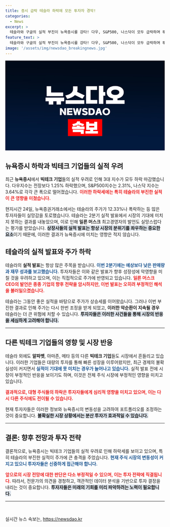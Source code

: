 ```yaml
---
title: 증시 급락 테슬라 하락에 모든 투자자 경악!
categories:
  - News
excerpt: >
  테슬라와 구글의 실적 부진이 뉴욕증시를 강타! 다우, S&P500, 나스닥이 모두 급락하며 투자자들의 우려가 증폭됐습니다. 일론 머스크의 실망스러운 발표와 12.33% 폭락한 테슬라 주가는 과연 향후 시장에 어떤 영향을 미칠까요?
feature_text: >
  테슬라와 구글의 실적 부진이 뉴욕증시를 강타! 다우, S&P500, 나스닥이 모두 급락하며 투자자들의 우려가 증폭됐습니다. 일론 머스크의 실망스러운 발표와 12.33% 폭락한 테슬라 주가는 과연 향후 시장에 어떤 영향을 미칠까요?
image: '/assets/img/newsdao_breakingnews.jpg'
---
```


<p><img src="/assets/img/newsdao_breakingnews.jpg" alt="ontimetimes 속보" /></p>

<h2 data-ke-size="size26">뉴욕증시 하락과 빅테크 기업들의 실적 우려</h2>

<p data-ke-size="size16">최근 <b>뉴욕증시</b>에서 <b>빅테크 기업</b>들의 실적 우려로 인해 3대 지수가 모두 하락 마감했습니다. 다우지수는 전장보다 1.25% 하락했으며, S&P500지수는 2.31%, 나스닥 지수는 3.64%로 각각 큰 폭으로 떨어졌습니다. <b><span style="color: #ee2323;">이러한 하락세에는 특히 테슬라의 부진한 실적이 큰 영향을 미쳤습니다.</span></b></p>

<p data-ke-size="size16">현지시간 24일, 뉴욕증권거래소에서는 테슬라의 주가가 12.33%나 폭락하는 등 많은 투자자들이 실망감을 토로했습니다. 테슬라는 2분기 실적 발표에서 시장의 기대에 미치지 못하는 결과를 내놓았으며, 이로 인해 <b>일론 머스크</b> 최고경영자의 발언도 실망스럽다는 평가를 받았습니다. <b><span style="background-color: #21538527;">상장사들의 실적 발표는 항상 시장의 분위기를 좌우하는 중요한 요소</span></b>이기 때문에, 이러한 결과가 뉴욕증시에 미치는 영향은 적지 않습니다.</p>

<h2 data-ke-size="size26">테슬라의 실적 발표와 주가 하락</h2>

<p data-ke-size="size16">테슬라의 <b>실적 발표</b>는 항상 많은 주목을 받습니다. <b><span style="color: #1a5490;">이번 2분기에는 예상보다 낮은 판매량과 재무 성과를 보고했습니다.</span></b> 투자자들은 이와 같은 발표가 향후 성장성에 악영향을 미칠 것을 우려하고 있으며, 이는 직접적으로 주가에 반영되고 있습니다. <b><span style="color: #ee2323;">일론 머스크 CEO의 발언은 종종 기업의 향후 전략을 암시하지만, 이번 발표는 오히려 부정적인 해석을 불러일으켰습니다.</span></b></p>

<p data-ke-size="size16">테슬라는 그동안 좋은 실적을 바탕으로 주가가 상승세를 이어왔습니다. 그러나 이번 부진한 결과로 인해 주가는 다시 한번 조정을 받게 되었고, <b>이러한 악순환이 지속될 경우</b> 테슬라는 더 큰 위험에 처할 수 있습니다. <b><span style="background-color: #21538527;">투자자들은 이러한 사건들을 통해 시장의 반응을 세심하게 고려해야 합니다.</span></b></p>

<hr>

<h2 data-ke-size="size26">다른 빅테크 기업들의 영향 및 시장 반응</h2>

<p data-ke-size="size16">테슬라 외에도 <b>알파벳</b>, 아마존, 메타 등의 다른 <b>빅테크 기업</b>들도 시장에서 흔들리고 있습니다. 이러한 기업들은 대량의 투자를 통해 빠른 성장을 이루어왔지만, 최근 경제의 불확실성이 커지면서 <b><span style="color: #1a5490;">실적이 기대에 못 미치는 경우가 늘어나고 있습니다.</span></b> 실적 발표 전에 시장이 부정적인 반응을 보이기도 하며, 이것은 전체 주식 시장에 부정적인 영향을 미치고 있습니다.</p>

<p data-ke-size="size16"><b><span style="color: #ee2323;">결과적으로, 대형 주식들의 하락은 투자자들에게 심리적 영향을 미치고 있으며, 이는 다시 다른 주식에도 전이될 수 있습니다.</span></b></p>

<p data-ke-size="size16">현재 투자자들은 이러한 정보와 뉴욕증시의 변동성을 고려하여 포트폴리오를 조정하는 것이 중요합니다. <b><span style="background-color: #21538527;">불확실한 시장 상황에서는 분산 투자가 효과적일 수 있습니다.</span></b></p>

<hr>

<h2 data-ke-size="size26">결론: 향후 전망과 투자 전략</h2>

<p data-ke-size="size16">결론적으로, 뉴욕증시는 빅테크 기업들의 실적 우려로 인해 하락세를 보이고 있으며, 특히 테슬라의 부진한 실적이 주가에 큰 충격을 주었습니다. <b><span style="color: #1a5490;">현재 주식 시장의 변동성이 커지고 있으니 투자자들은 신중하게 접근해야 합니다.</span></b></p>

<p data-ke-size="size16"><b><span style="color: #ee2323;">앞으로의 시장 전망에 대한 판단은 다소 부정적일 수 있으며, 이는 투자 전략에 직결됩니다.</span></b> 따라서, 전문가의 의견을 경청하고, 객관적인 데이터 분석을 기반으로 투자 결정을 내리는 것이 중요합니다. <b><span style="background-color: #21538527;">투자자들은 미래의 기회를 미리 파악하려는 노력이 필요합니다.</span></b></p>

<hr>

<p data-ke-size="size16">&nbsp;</p>
실시간 뉴스 속보는, <a href="https://newsdao.kr" rel="dofollow">https://newsdao.kr</a>


